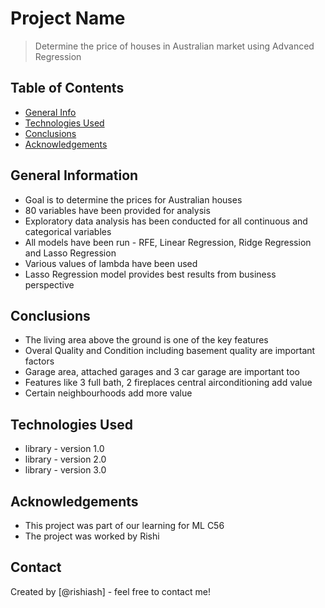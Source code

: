 # Project Name
> Determine the price of houses in Australian market using Advanced Regression


## Table of Contents
* [General Info](#general-information)
* [Technologies Used](#technologies-used)
* [Conclusions](#conclusions)
* [Acknowledgements](#acknowledgements)

<!-- You can include any other section that is pertinent to your problem -->

## General Information
- Goal is to determine the prices for Australian houses
- 80 variables have been provided for analysis
- Exploratory data analysis has been conducted for all continuous and categorical variables
- All models have been run - RFE, Linear Regression, Ridge Regression and Lasso Regression
- Various values of lambda have been used
- Lasso Regression model provides best results from business perspective

<!-- You don't have to answer all the questions - just the ones relevant to your project. -->

## Conclusions
- The living area above the ground is one of the key features
- Overal Quality and Condition including basement quality are important factors
- Garage area, attached garages and 3 car garage are important too
- Features like 3 full bath, 2 fireplaces central airconditioning add value
- Certain neighbourhoods add more value

<!-- You don't have to answer all the questions - just the ones relevant to your project. -->


## Technologies Used
- library - version 1.0
- library - version 2.0
- library - version 3.0

<!-- As the libraries versions keep on changing, it is recommended to mention the version of library used in this project -->

## Acknowledgements
- This project was part of our learning for ML C56
- The project was worked by Rishi


## Contact
Created by [@rishiash] - feel free to contact me!


<!-- Optional -->
<!-- ## License -->
<!-- This project is open source and available under the [... License](). -->

<!-- You don't have to include all sections - just the one's relevant to your project -->
